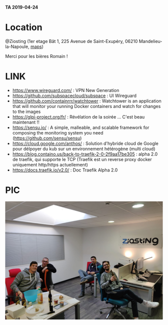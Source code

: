**TA 2019-04-24**

# Location
@Ziosting (1er etage Bât 1, 225 Avenue de Saint-Exupéry, 06210 Mandelieu-la-Napoule, [maps])

Merci pour les bières Romain !

# LINK 
* https://www.wireguard.com/ :  VPN New Generation
* https://github.com/subspacecloud/subspace : UI Wireguard
* https://github.com/containrrr/watchtower : Watchtower is an application that will monitor your running Docker containers and watch for changes to the images 
* https://glpi-project.org/fr/ : Révélation de la soirée ... C'est beau maintenant !!
* https://sensu.io/ : A simple, malleable, and scalable framework for composing the monitoring system you need (https://github.com/sensu/sensu)
* https://cloud.google.com/anthos/ : Solution d'hybride cloud de Google pour délpoyer du kub sur un environnement hétérogène (multi cloud)
* https://blog.containo.us/back-to-traefik-2-0-2f9aa17be305 : alpha 2.0 de traefik, qui supporte le TCP (Traefik est un reverse proxy docker uniquement http/https actuellement)
* https://docs.traefik.io/v2.0/ : Doc Traefik Alpha 2.0

# PIC
![TA2](./images/photos/0a6c98cc-8640-4604-b2ba-29485795af57.JPG)

[maps]:https://goo.gl/maps/LCyZX6JkfcnE6pwb7
